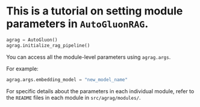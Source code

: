 # This is a tutorial on setting module parameters in `AutoGluonRAG`. 

```python
agrag = AutoGluon()
agrag.initialize_rag_pipeline()
```

You can access all the module-level parameters using `agrag.args`. 

For example:
```python
agrag.args.embedding_model = "new_model_name"
```

For specific details about the parameters in each individual module, refer to the `README` files in each module in `src/agrag/modules/`.
